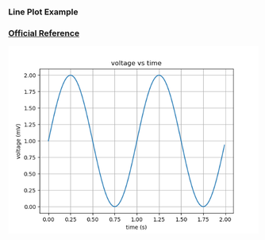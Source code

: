 ### Line Plot Example

### [Official Reference](https://matplotlib.org/api/_as_gen/matplotlib.pyplot.plot.html#matplotlib.pyplot.plot)

![Line Plot Example](https://github.com/KangboLu/Data-Visualization-with-Matplotlib/blob/master/1.%20line%20plot/line-plot.png)
